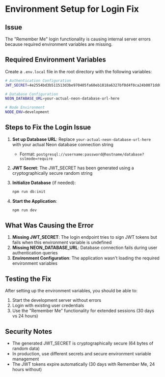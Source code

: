 # Environment Setup for Login Fix

## Issue
The "Remember Me" login functionality is causing internal server errors because required environment variables are missing.

## Required Environment Variables

Create a `.env.local` file in the root directory with the following variables:

```bash
# Authentication Configuration
JWT_SECRET=4e2554bd3b511513d3be970405fa60eb1818a6327bf0d4f0ca24b0071dd08e89e4671d531154a17758159ef19e309532491514eb2171f9df23de00197ae697d9

# Database Configuration
NEON_DATABASE_URL=your-actual-neon-database-url-here

# Node Environment
NODE_ENV=development
```

## Steps to Fix the Login Issue

1. **Set up Database URL**: Replace `your-actual-neon-database-url-here` with your actual Neon database connection string
   - Format: `postgresql://username:password@hostname/database?sslmode=require`

2. **JWT Secret**: The JWT_SECRET has been generated using a cryptographically secure random string

3. **Initialize Database** (if needed):
   ```bash
   npm run db:init
   ```

4. **Start the Application**:
   ```bash
   npm run dev
   ```

## What Was Causing the Error

1. **Missing JWT_SECRET**: The login endpoint tries to sign JWT tokens but fails when this environment variable is undefined
2. **Missing NEON_DATABASE_URL**: Database connection fails during user authentication queries
3. **Environment Configuration**: The application wasn't loading the required environment variables

## Testing the Fix

After setting up the environment variables, you should be able to:
1. Start the development server without errors
2. Login with existing user credentials
3. Use the "Remember Me" functionality for extended sessions (30 days vs 24 hours)

## Security Notes

- The generated JWT_SECRET is cryptographically secure (64 bytes of random data)
- In production, use different secrets and secure environment variable management
- The JWT tokens expire automatically (30 days with Remember Me, 24 hours without)